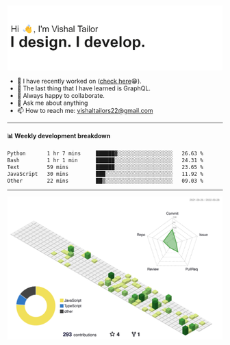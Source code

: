 ![Hi, I'm Vishal Tailor. I design. I develop.](https://github.com/vishaltailors/vishaltailors/blob/main/header.png?raw=true)

- 🔭 I have recently worked on ([check here](https://vishaltailor.com)😁).
- 🌱 The last thing that I have learned is GraphQL.
- 👯 Always happy to collaborate.
- 💬 Ask me about anything
- 📫 How to reach me: <a href="mailto:vishaltailors22@gmail.com">vishaltailors22@gmail.com</a>

<hr /> 
<h4>📊 Weekly development breakdown</h4>
<!--START_SECTION:waka-->

```text
Python       1 hr 7 mins     ██████▓░░░░░░░░░░░░░░░░░░   26.63 %
Bash         1 hr 1 min      ██████░░░░░░░░░░░░░░░░░░░   24.31 %
Text         59 mins         ██████░░░░░░░░░░░░░░░░░░░   23.65 %
JavaScript   30 mins         ███░░░░░░░░░░░░░░░░░░░░░░   11.92 %
Other        22 mins         ██▒░░░░░░░░░░░░░░░░░░░░░░   09.03 %
```

<!--END_SECTION:waka-->
<hr /> 

![](./profile-3d-contrib/profile-green-animate.svg)
